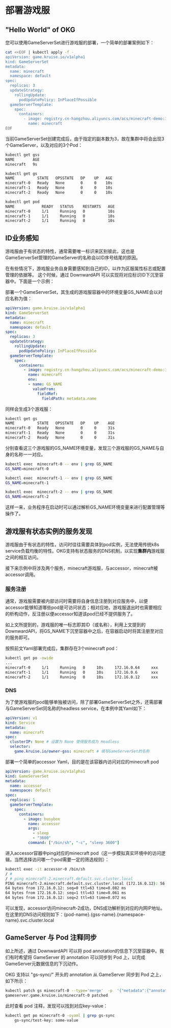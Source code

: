 # 部署游戏服

## "Hello World" of OKG
您可以使用GameServerSet进行游戏服的部署，一个简单的部署案例如下：

```bash
cat <<EOF | kubectl apply -f -
apiVersion: game.kruise.io/v1alpha1
kind: GameServerSet
metadata:
  name: minecraft
  namespace: default
spec:
  replicas: 3
  updateStrategy:
    rollingUpdate:
      podUpdatePolicy: InPlaceIfPossible
  gameServerTemplate:
    spec:
      containers:
        - image: registry.cn-hangzhou.aliyuncs.com/acs/minecraft-demo:1.12.2
          name: minecraft
EOF
```

当前GameServerSet创建完成后，由于指定的副本数为3，故在集群中将会出现3个GameServer，以及对应的3个Pod：

```bash
kubectl get gss
NAME        AGE
minecraft   9s

kubectl get gs
NAME          STATE   OPSSTATE   DP    UP   AGE
minecraft-0   Ready   None       0     0    10s
minecraft-1   Ready   None       0     0    10s
minecraft-2   Ready   None       0     0    10s

kubectl get pod
NAME            READY   STATUS    RESTARTS   AGE
minecraft-0     1/1     Running   0          10s
minecraft-1     1/1     Running   0          10s
minecraft-2     1/1     Running   0          10s
```

## ID业务感知

游戏服由于有状态的特性，通常需要唯一标识来区别彼此，这也是GameServerSet管理的GameServer的名称会以ID序号结尾的原因。

在有些情况下，游戏服业务自身需要感知到自己的ID，以作为区服属性标志或配置管理的依据等。
这个时候，通过 DownwardAPI 可以实现将对应标识ID下沉至容器中。下面是一个示例：

部署一个GameServerSet，其生成的游戏服容器中的环境变量GS_NAME会以对应名称为值：

```yaml
apiVersion: game.kruise.io/v1alpha1
kind: GameServerSet
metadata:
  name: minecraft
  namespace: default
spec:
  replicas: 3
  updateStrategy:
    rollingUpdate:
      podUpdatePolicy: InPlaceIfPossible
  gameServerTemplate:
    spec:
      containers:
        - image: registry.cn-hangzhou.aliyuncs.com/acs/minecraft-demo:1.12.2
          name: minecraft
          env:
          - name: GS_NAME
            valueFrom:
              fieldRef:
                fieldPath: metadata.name
```

同样会生成3个游戏服：

```bash
kubectl get gs
NAME          STATE   OPSSTATE   DP    UP    AGE
minecraft-0   Ready   None       0     0     31s
minecraft-1   Ready   None       0     0     31s
minecraft-2   Ready   None       0     0     31s
```

分别查看这三个游戏服的GS_NAME环境变量，发现三个游戏服的GS_NAME与自身的名称一一对应。

```bash
kubectl exec  minecraft-0 -- env | grep GS_NAME
GS_NAME=minecraft-0

kubectl exec  minecraft-1 -- env | grep GS_NAME
GS_NAME=minecraft-1

kubectl exec  minecraft-2 -- env | grep GS_NAME
GS_NAME=minecraft-2
```

这样一来，业务程序在启动时可以通过解析GS_NAME环境变量来进行配置管理等操作了。

## 游戏服有状态实例的服务发现

游戏服由于有状态的特性，访问时往往需要具体到pod实例，无法使用传统k8s service负载均衡的特性。OKG支持有状态服务的DNS机制，以实现**集群内**游戏服之间的相互访问。

接下来示例中将涉及两个服务，minecraft游戏服，与accessor，minecraft被accessor调用。

### 服务注册

通常，游戏服需要被内部访问时需要将自身信息注册到对应服务中，以便accessor能够知道哪些pod是可访问状态；相对应地，游戏服退出时也需要相应的析构动作，反注册以便accessor知道该pod已经不提供服务了。

如上文所提到的，游戏服的唯一标志即其ID（或名称），利用上文提到的DownwardAPI，将GS_NAME下沉至容器中之后，在容器启动时将其注册至对应的服务即可。

按照前文Yaml部署完成后，集群存在3个minecraft pod：

```bash
kubectl get po -owide
...
minecraft-0     1/1     Running   0     10s     172.16.0.64     xxx       <none>           2/2
minecraft-1     1/1     Running   0     10s     172.16.0.6      xxx       <none>           2/2
minecraft-2     1/1     Running   0     10s     172.16.0.12     xxx       <none>           2/2
```

### DNS

为了使游戏服的pod能够单独被访问，除了部署GameServerSet之外，还需部署与GameServerSet同名称的headless service，在本例中其Yaml如下：

```yaml
apiVersion: v1
kind: Service
metadata:
  name: minecraft
spec:
  clusterIP: None # 设置为 None 使得服务成为 Headless
  selector:
    game.kruise.io/owner-gss: minecraft # 填写GameServerSet的名称
```

部署一个简单的accessor Yaml，目的是在该容器内访问对应的minecraft pod

```yaml
apiVersion: game.kruise.io/v1alpha1
kind: GameServerSet
metadata:
  name: accessor
  namespace: default
spec:
  replicas: 1
  gameServerTemplate:
    spec:
      containers:
        - image: busybox
          name: accessor
          args:
            - sleep
            - "3600"
          command: ["/bin/sh", "-c", "sleep 3600"]
```

进入accessor容器中ping对应的minecraft pod（这一步模拟真实环境中的访问逻辑，当然选择访问哪一个pod需要一定的筛选规则）：

```bash
kubectl exec -it accessor-0 /bin/sh
/ # 
/ # ping minecraft-2.minecraft.default.svc.cluster.local
PING minecraft-2.minecraft.default.svc.cluster.local (172.16.0.12): 56 data bytes
64 bytes from 172.16.0.12: seq=0 ttl=63 time=0.082 ms
64 bytes from 172.16.0.12: seq=1 ttl=63 time=0.061 ms
64 bytes from 172.16.0.12: seq=2 ttl=63 time=0.072 ms
```

可以发现，accessor访问minecraft-2成功，DNS成功解析到对应的内网IP地址。在这里的DNS访问规则如下：{pod-name}.{gss-name}.{namespace-name}.svc.cluster.local

## GameServer 与 Pod 注释同步

如上所述，通过 DownwardAPI 可以将 pod annotation的信息下沉至容器中。我们有时希望将 GameServer 的 annotation 可以同步到 Pod 上，以完成GameServer元数据信息的下沉动作。

OKG 支持以 "gs-sync/" 开头的 annotation 从 GameServer 同步到 Pod 之上，如下所示：

```bash
kubectl patch gs minecraft-0 --type='merge'  -p  '{"metadata":{"annotations":{"gs-sync/test-key":"some-value"}}}'
gameserver.game.kruise.io/minecraft-0 patched
```

此时查看 pod 注释，发现可以找到对应key-value：

```bash
kubectl get po minecraft-0 -oyaml | grep gs-sync
    gs-sync/test-key: some-value
```